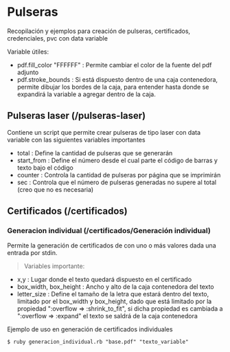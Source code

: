 # Pulseras
Recopilación y ejemplos para creación de pulseras, certificados, credenciales, pvc con data variable

Variable útiles:
* pdf.fill_color "FFFFFF" : Permite cambiar el color de la fuente del pdf adjunto  
* pdf.stroke_bounds : Si está dispuesto dentro de una caja contenedora, permite dibujar los bordes de la caja, para entender hasta donde se expandirá la variable a agregar dentro de la caja.

## Pulseras laser (/pulseras-laser)
Contiene un script que permite crear pulseras de tipo laser con data variable con las siguientes variables importantes
 * total : Define la cantidad de pulseras que se generarán
 * start_from : Define el número desde el cual parte el código de barras y texto bajo el código
 * counter : Controla la cantidad de pulseras por página que se imprimirán
 * sec : Controla que el número de pulseras generadas no supere al total (creo que no es necesaria)

 ## Certificados (/certificados)

 ### Generacion individual (/certificados/Generación individual)
Permite la generación de certificados de con uno o más valores dada una entrada por stdin.

> Variables importante:
* x,y : Lugar donde el texto quedará dispuesto en el certificado
* box_width, box_height : Ancho y alto de la caja contenedora del texto
* letter_size : Define el tamaño de la letra que estará dentro del texto, limitado por el box_width y box_height, dado que está limitado por la propiedad  ":overflow => :shrink_to_fit", si dicha propiedad es cambiada a ":overflow => :expand" el texto se saldrá de la caja contenedora

Ejemplo de uso en generación de certificados individuales
```
$ ruby generacion_individual.rb "base.pdf" "texto_variable"
```


